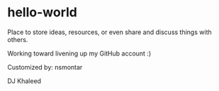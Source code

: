 # hello-world
Place to store ideas, resources, or even share and discuss things with others.

Working toward livening up my GitHub account :)

Customized by: nsmontar

DJ Khaleed

